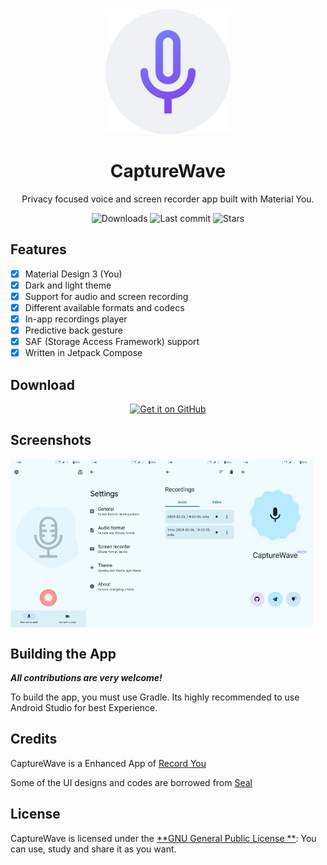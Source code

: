 <!-- ---------- Header ---------- -->
<div align="center">
  <img width="200" height="200" src="fastlane/metadata/android/en-US/images/icon.png">
  <h1>CaptureWave</h1>
<p>Privacy focused voice and screen recorder app built with Material You.</p>

<!-- ---------- Badges ---------- -->
  <div align="center">
    <img alt="Downloads" src="https://img.shields.io/github/downloads/meashutoshhoon/CaptureWave/total.svg?color=c3e7ff&style=flat-square">
    <img alt="Last commit" src="https://img.shields.io/github/last-commit/meashutoshhoon/CaptureWave?color=c3e7ff&style=flat-square">
    <img alt="Stars" src="https://img.shields.io/github/stars/meashutoshhoon/CaptureWave?color=c3e7ff&style=flat-square">
    <br>
</div>
</div>

<!-- ---------- Description ---------- -->

## Features

- [x] Material Design 3 (You)
- [x] Dark and light theme
- [X] Support for audio and screen recording
- [X] Different available formats and codecs
- [X] In-app recordings player
- [X] Predictive back gesture
- [X] SAF (Storage Access Framework) support
- [X] Written in Jetpack Compose

<!-- ---------- Download ---------- -->

## Download

<div align="center">
  <a href="https://github.com/meashutoshhoon/CaptureWave/releases">
    <img src="https://raw.githubusercontent.com/vadret/android/master/assets/get-github.png" alt="Get it on GitHub" height="80">
  </a>
</div>



<!-- ---------- Screenshots ---------- -->

## Screenshots

<div style="display: flex">
  <img src="fastlane/metadata/android/en-US/images/phoneScreenshots/1.png" width="24%">
  <img src="fastlane/metadata/android/en-US/images/phoneScreenshots/2.png" width="24%">  
  <img src="fastlane/metadata/android/en-US/images/phoneScreenshots/3.png" width="24%">
  <img src="fastlane/metadata/android/en-US/images/phoneScreenshots/4.png" width="24%">
</div>

<!-- ---------- Contribution ---------- -->

## Building the App

***All contributions are very welcome!***

To build the app, you must use Gradle. Its highly recommended to use Android Studio for best
Experience.

## Credits

CaptureWave is a Enhanced App of [Record You](https://github.com/you-apps/RecordYou)

Some of the UI designs and codes are borrowed from [Seal](https://github.com/JunkFood02/Seal)

## License

CaptureWave is licensed under the [**GNU General Public License
**](https://www.gnu.org/licenses/gpl.html): You can use, study and share it as you want.